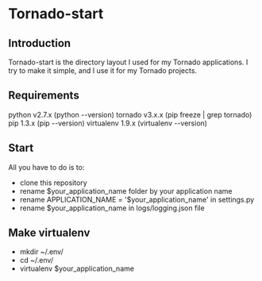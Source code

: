 Tornado-start
=============

Introduction
------------
Tornado-start is the directory layout I used for my Tornado applications.
I try to make it simple, and I use it for my Tornado projects.

Requirements
------------
python v2.7.x (python --version)
tornado v3.x.x (pip freeze | grep tornado)
pip 1.3.x (pip --version)
virtualenv 1.9.x (virtualenv --version)

Start
-----
All you have to do is to:

*  clone this repository
*  rename $your_application_name folder by your application name
*  rename APPLICATION_NAME = '$your_application_name' in settings.py
*  rename $your_application_name in logs/logging.json file

Make virtualenv
---------------

*  mkdir ~/.env/
*  cd ~/.env/
*  virtualenv $your_application_name